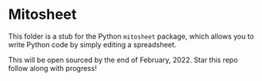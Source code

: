 # Mitosheet

This folder is a stub for the Python `mitosheet` package, which allows you to write Python code by simply editing a spreadsheet. 

This will be open sourced by the end of February, 2022. Star this repo follow along with progress!